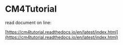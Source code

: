 # CM4Tutorial

read document on line:

[https://cm4tutorial.readthedocs.io/en/latest/index.html](https://cm4tutorial.readthedocs.io/en/latest/index.html)
